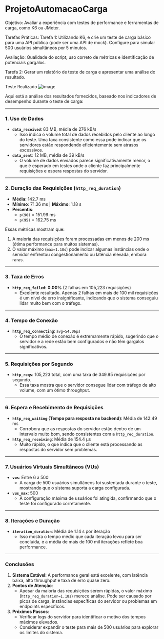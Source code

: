 # ProjetoAutomacaoCarga

Objetivo: Avaliar a experiência com testes de performance e ferramentas de carga, como
 K6 ou JMeter.
 
 Tarefas Práticas:
  Tarefa 1: Utilizando K6, e crie um teste de carga básico para uma API pública
 (pode ser uma API de mock). Configure para simular 500 usuários simultâneos por
 5 minutos.

 
  Avaliação: Qualidade do script, uso correto de métricas e identificação de
 potenciais gargalos.

 
 Tarefa 2: Gerar um relatório de teste de carga e apresentar uma análise do
 resultado.


Teste Realizado 
![image](https://github.com/user-attachments/assets/e703a68a-2752-4ba0-aa0c-f0a7ba132ac0)




Aqui está a análise dos resultados fornecidos, baseado nos indicadores de desempenho durante o teste de carga:

---

### **1. Uso de Dados**
- **`data_received`**: 83 MB, média de 276 kB/s
  - Isso indica o volume total de dados recebidos pelo cliente ao longo do teste. Uma taxa consistente como essa pode indicar que os servidores estão respondendo eficientemente sem atrasos excessivos.
- **`data_sent`**: 12 MB, média de 39 kB/s
  - O volume de dados enviados parece significativamente menor, o que é esperado em testes onde o cliente faz principalmente requisições e espera respostas do servidor.

---

### **2. Duração das Requisições (`http_req_duration`)**
- **Média**: 142.7 ms
- **Mínimo**: 71.36 ms | **Máximo**: 1.18 s
- **Percentis**: 
  - `p(90)` = 151.96 ms
  - `p(95)` = 162.75 ms

Essas métricas mostram que:
1. A maioria das requisições foram processadas em menos de 200 ms (ótima performance para muitos sistemas).
2. O valor máximo (`max=1.18s`) pode indicar algumas instâncias onde o servidor enfrentou congestionamento ou latência elevada, embora raras.

---

### **3. Taxa de Erros**
- **`http_req_failed`**: **0.00%** (2 falhas em 105,223 requisições)
  - Excelente resultado. Apenas 2 falhas em mais de 100 mil requisições é um nível de erro insignificante, indicando que o sistema conseguiu lidar muito bem com o tráfego.

---

### **4. Tempo de Conexão**
- **`http_req_connecting`**: `avg=54.06µs`
  - O tempo médio de conexão é extremamente rápido, sugerindo que o servidor e a rede estão bem configurados e não têm gargalos significativos.
  
---

### **5. Requisições por Segundo**
- **`http_reqs`**: 105,223 total, com uma taxa de 349.85 requisições por segundo.
  - Essa taxa mostra que o servidor consegue lidar com tráfego de alto volume, com um ótimo throughput.

---

### **6. Espera e Recebimento de Requisições**
- **`http_req_waiting` (Tempo para resposta no backend)**: Média de 142.49 ms
  - Corrobora que as respostas do servidor estão dentro de um intervalo muito bom, sendo consistentes com a `http_req_duration`.
- **`http_req_receiving`**: Média de 154.4 µs
  - Muito rápido, o que indica que o cliente está processando as respostas do servidor sem problemas.

---

### **7. Usuários Virtuais Simultâneos (VUs)**
- **`vus`**: Entre 6 a 500
  - A carga de 500 usuários simultâneos foi sustentada durante o teste, mostrando que o sistema suporta a carga configurada.
- **`vus_max`**: 500
  - A configuração máxima de usuários foi atingida, confirmando que o teste foi configurado corretamente.

---

### **8. Iterações e Duração**
- **`iteration_duration`**: Média de 1.14 s por iteração
  - Isso mostra o tempo médio que cada iteração levou para ser concluída, e a média de mais de 100 mil iterações reflete boa performance.

---

### **Conclusões**
1. **Sistema Estável**: A performance geral está excelente, com latência baixa, alto throughput e taxa de erro quase zero.
2. **Pontos de Atenção**:
   - Apesar da maioria das requisições serem rápidas, o valor máximo (`http_req_duration=1.18s`) merece análise. Pode ser causado por picos de carga, instâncias específicas do servidor ou problemas em endpoints específicos.
3. **Próximos Passos**:
   - Verificar logs do servidor para identificar o motivo dos tempos máximos elevados.
   - Considerar expandir o teste para mais de 500 usuários para explorar os limites do sistema.
